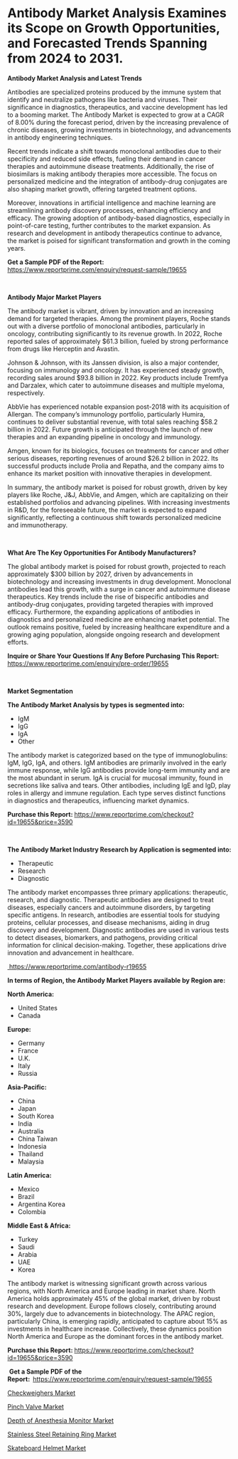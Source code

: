 <p><h1>Antibody Market Analysis Examines its Scope on Growth Opportunities, and Forecasted Trends Spanning from 2024 to 2031.</h1></p><p><strong>Antibody Market Analysis and Latest Trends</strong></p>
<p><p>Antibodies are specialized proteins produced by the immune system that identify and neutralize pathogens like bacteria and viruses. Their significance in diagnostics, therapeutics, and vaccine development has led to a booming market. The Antibody Market is expected to grow at a CAGR of 8.00% during the forecast period, driven by the increasing prevalence of chronic diseases, growing investments in biotechnology, and advancements in antibody engineering techniques.</p><p>Recent trends indicate a shift towards monoclonal antibodies due to their specificity and reduced side effects, fueling their demand in cancer therapies and autoimmune disease treatments. Additionally, the rise of biosimilars is making antibody therapies more accessible. The focus on personalized medicine and the integration of antibody-drug conjugates are also shaping market growth, offering targeted treatment options.</p><p>Moreover, innovations in artificial intelligence and machine learning are streamlining antibody discovery processes, enhancing efficiency and efficacy. The growing adoption of antibody-based diagnostics, especially in point-of-care testing, further contributes to the market expansion. As research and development in antibody therapeutics continue to advance, the market is poised for significant transformation and growth in the coming years.</p></p>
<p><strong>Get a Sample PDF of the Report:&nbsp;</strong> <a href="https://www.reportprime.com/enquiry/request-sample/19655?utm_campaign=1847&utm_medium=2&utm_source=Github&utm_content=ia&utm_term=02122024&utm_id=antibody">https://www.reportprime.com/enquiry/request-sample/19655</a></p>
<p>&nbsp;</p>
<p><strong>Antibody Major Market Players</strong></p>
<p><p>The antibody market is vibrant, driven by innovation and an increasing demand for targeted therapies. Among the prominent players, Roche stands out with a diverse portfolio of monoclonal antibodies, particularly in oncology, contributing significantly to its revenue growth. In 2022, Roche reported sales of approximately $61.3 billion, fueled by strong performance from drugs like Herceptin and Avastin.</p><p>Johnson & Johnson, with its Janssen division, is also a major contender, focusing on immunology and oncology. It has experienced steady growth, recording sales around $93.8 billion in 2022. Key products include Tremfya and Darzalex, which cater to autoimmune diseases and multiple myeloma, respectively.</p><p>AbbVie has experienced notable expansion post-2018 with its acquisition of Allergan. The company’s immunology portfolio, particularly Humira, continues to deliver substantial revenue, with total sales reaching $58.2 billion in 2022. Future growth is anticipated through the launch of new therapies and an expanding pipeline in oncology and immunology.</p><p>Amgen, known for its biologics, focuses on treatments for cancer and other serious diseases, reporting revenues of around $26.2 billion in 2022. Its successful products include Prolia and Repatha, and the company aims to enhance its market position with innovative therapies in development.</p><p>In summary, the antibody market is poised for robust growth, driven by key players like Roche, J&J, AbbVie, and Amgen, which are capitalizing on their established portfolios and advancing pipelines. With increasing investments in R&D, for the foreseeable future, the market is expected to expand significantly, reflecting a continuous shift towards personalized medicine and immunotherapy.</p></p>
<p>&nbsp;</p>
<p><strong>What Are The Key Opportunities For Antibody Manufacturers?</strong></p>
<p><p>The global antibody market is poised for robust growth, projected to reach approximately $300 billion by 2027, driven by advancements in biotechnology and increasing investments in drug development. Monoclonal antibodies lead this growth, with a surge in cancer and autoimmune disease therapeutics. Key trends include the rise of bispecific antibodies and antibody-drug conjugates, providing targeted therapies with improved efficacy. Furthermore, the expanding applications of antibodies in diagnostics and personalized medicine are enhancing market potential. The outlook remains positive, fueled by increasing healthcare expenditure and a growing aging population, alongside ongoing research and development efforts.</p></p>
<p><strong>Inquire or Share Your Questions If Any Before Purchasing This Report:</strong> <a href="https://www.reportprime.com/enquiry/pre-order/19655?utm_campaign=1847&utm_medium=2&utm_source=Github&utm_content=ia&utm_term=02122024&utm_id=antibody">https://www.reportprime.com/enquiry/pre-order/19655</a></p>
<p>&nbsp;</p>
<p><strong>Market Segmentation</strong></p>
<p><strong>The Antibody Market Analysis by types is segmented into:</strong></p>
<p><ul><li>IgM</li><li>IgG</li><li>IgA</li><li>Other</li></ul></p>
<p><p>The antibody market is categorized based on the type of immunoglobulins: IgM, IgG, IgA, and others. IgM antibodies are primarily involved in the early immune response, while IgG antibodies provide long-term immunity and are the most abundant in serum. IgA is crucial for mucosal immunity, found in secretions like saliva and tears. Other antibodies, including IgE and IgD, play roles in allergy and immune regulation. Each type serves distinct functions in diagnostics and therapeutics, influencing market dynamics.</p></p>
<p><strong>Purchase this Report:&nbsp;</strong><a href="https://www.reportprime.com/checkout?id=19655&price=3590&utm_campaign=1847&utm_medium=2&utm_source=Github&utm_content=ia&utm_term=02122024&utm_id=antibody">https://www.reportprime.com/checkout?id=19655&price=3590</a></p>
<p>&nbsp;</p>
<p><strong>The Antibody Market Industry Research by Application is segmented into:</strong></p>
<p><ul><li>Therapeutic</li><li>Research</li><li>Diagnostic</li></ul></p>
<p><p>The antibody market encompasses three primary applications: therapeutic, research, and diagnostic. Therapeutic antibodies are designed to treat diseases, especially cancers and autoimmune disorders, by targeting specific antigens. In research, antibodies are essential tools for studying proteins, cellular processes, and disease mechanisms, aiding in drug discovery and development. Diagnostic antibodies are used in various tests to detect diseases, biomarkers, and pathogens, providing critical information for clinical decision-making. Together, these applications drive innovation and advancement in healthcare.</p></p>
<p><a href="https://www.reportprime.com/antibody-r19655?utm_campaign=1847&utm_medium=2&utm_source=Github&utm_content=ia&utm_term=02122024&utm_id=antibody">&nbsp;https://www.reportprime.com/antibody-r19655</a></p>
<p><strong>In terms of Region, the Antibody Market Players available by Region are:</strong></p>
<p>
    <p> <strong> North America: </strong>
        <ul>
            <li>United States</li>
            <li>Canada</li>
        </ul>
        </p> 
    <p> <strong> Europe: </strong>
        <ul>
            <li>Germany</li>
            <li>France</li>
            <li>U.K.</li>
            <li>Italy</li>
            <li>Russia</li>
        </ul>
        </p> 
    <p> <strong> Asia-Pacific: </strong>
        <ul>
            <li>China</li>
            <li>Japan</li>
            <li>South Korea</li>
            <li>India</li>
            <li>Australia</li>
            <li>China Taiwan</li>
            <li>Indonesia</li>
            <li>Thailand</li>
            <li>Malaysia</li>
        </ul>
        </p> 
    <p> <strong> Latin America: </strong>
        <ul>
            <li>Mexico</li>
            <li>Brazil</li>
            <li>Argentina Korea</li>
            <li>Colombia</li>
        </ul>
        </p> 
    <p> <strong> Middle East & Africa: </strong>
        <ul>
            <li>Turkey</li>
            <li>Saudi</li>
            <li>Arabia</li>
            <li>UAE</li>
            <li>Korea</li>
        </ul>
    </p>
    </p>
<p><p>The antibody market is witnessing significant growth across various regions, with North America and Europe leading in market share. North America holds approximately 45% of the global market, driven by robust research and development. Europe follows closely, contributing around 30%, largely due to advancements in biotechnology. The APAC region, particularly China, is emerging rapidly, anticipated to capture about 15% as investments in healthcare increase. Collectively, these dynamics position North America and Europe as the dominant forces in the antibody market.</p></p>
<p><strong>Purchase this Report: </strong><a href="https://www.reportprime.com/checkout?id=19655&price=3590&utm_campaign=1847&utm_medium=2&utm_source=Github&utm_content=ia&utm_term=02122024&utm_id=antibody">https://www.reportprime.com/checkout?id=19655&price=3590</a></p>
<p>&nbsp;<strong>Get a Sample PDF of the Report:&nbsp;&nbsp;</strong><a href="https://www.reportprime.com/enquiry/request-sample/19655?utm_campaign=1847&utm_medium=2&utm_source=Github&utm_content=ia&utm_term=02122024&utm_id=antibody">https://www.reportprime.com/enquiry/request-sample/19655</a></p>
<p><strong></strong></p>
<p><p><a href="https://www.linkedin.com/pulse/checkweighers-market-report-in-depth-trends-insights-projected-uyx0f?utm_campaign=1847&utm_medium=2&utm_source=Github&utm_content=ia&utm_term=02122024&utm_id=antibody">Checkweighers Market</a></p><p><a href="https://www.linkedin.com/pulse/global-pinch-valve-marketundergoing-substantial-growth-cagr-fdduf?utm_campaign=1847&utm_medium=2&utm_source=Github&utm_content=ia&utm_term=02122024&utm_id=antibody">Pinch Valve Market</a></p><p><a href="https://www.linkedin.com/pulse/depth-anesthesia-monitor-market-overview-regional-outlook-nheje?utm_campaign=1847&utm_medium=2&utm_source=Github&utm_content=ia&utm_term=02122024&utm_id=antibody">Depth of Anesthesia Monitor Market</a></p><p><a href="https://issuu.com/reportprime-2/docs/stainless-steel-retaining-ring-market-size-2030.pp?utm_campaign=1847&utm_medium=2&utm_source=Github&utm_content=ia&utm_term=02122024&utm_id=antibody">Stainless Steel Retaining Ring Market</a></p><p><a href="https://issuu.com/reportprime-2/docs/skateboard-helmet-market-size-2030.pptx?utm_campaign=1847&utm_medium=2&utm_source=Github&utm_content=ia&utm_term=02122024&utm_id=antibody">Skateboard Helmet Market</a></p></p>